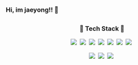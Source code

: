 ### Hi, im jaeyong!! 👋

##
<h3 align="center"> 🌱 Tech Stack  🌱</h3>
<div align="center">
  <img src="https://img.shields.io/badge/Java-007396?style=for-the-badge&logo=Java&logoColor=white"/></a>&nbsp
  <img src="https://img.shields.io/badge/Spring-6DB33F?style=for-the-badge&logo=Spring&logoColor=white"/></a>&nbsp
  <img src="https://img.shields.io/badge/SpringBoot-6DB33F?style=for-the-badge&logo=SpringBoot&logoColor=white"/></a>&nbsp
  <img src="https://img.shields.io/badge/mysql-%234479A1?style=for-the-badge&logo=mysql&logoColor=white"/></a>&nbsp
  <img src="https://img.shields.io/badge/html5-E34F26.svg?style=for-the-badge&logo=html5&logoColor=white" /></a>&nbsp
  <img src="https://img.shields.io/badge/css3-1572B6.svg?style=for-the-badge&logo=css3&logoColor=white" /></a>&nbsp
  <img src="https://img.shields.io/badge/Javascript-ffb13b?style=for-the-badge&logo=javascript&logoColor=white"/></a>&nbsp   
</div>
<br>
<div align="center">
  <img src="https://img.shields.io/badge/python-3670A0?style=for-the-badge&logo=python&logoColor=ffdd54" /></a>&nbsp
  <img src="https://img.shields.io/badge/tensorflow-%23FF6F00?style=for-the-badge&logo=tensorflow&logoColor=ffdd54"/></a>&nbsp
  <img src="https://img.shields.io/badge/pytorch-%23EE4C2C?style=for-the-badge&logo=pytorch&logoColor=white" /></a>&nbsp
</div>

